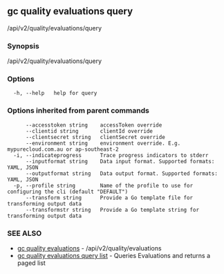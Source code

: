 ## gc quality evaluations query

/api/v2/quality/evaluations/query

### Synopsis

/api/v2/quality/evaluations/query

### Options

```
  -h, --help   help for query
```

### Options inherited from parent commands

```
      --accesstoken string    accessToken override
      --clientid string       clientId override
      --clientsecret string   clientSecret override
      --environment string    environment override. E.g. mypurecloud.com.au or ap-southeast-2
  -i, --indicateprogress      Trace progress indicators to stderr
      --inputformat string    Data input format. Supported formats: YAML, JSON
      --outputformat string   Data output format. Supported formats: YAML, JSON
  -p, --profile string        Name of the profile to use for configuring the cli (default "DEFAULT")
      --transform string      Provide a Go template file for transforming output data
      --transformstr string   Provide a Go template string for transforming output data
```

### SEE ALSO

* [gc quality evaluations](gc_quality_evaluations.html)	 - /api/v2/quality/evaluations
* [gc quality evaluations query list](gc_quality_evaluations_query_list.html)	 - Queries Evaluations and returns a paged list


